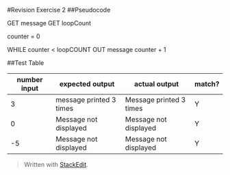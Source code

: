 #Revision Exercise 2 
##Pseudocode

GET message
GET loopCount

counter = 0

WHILE counter < loopCOUNT
OUT message
counter + 1

##Test Table

|number input|expected output|actual output|match?|
|---|----|---|----|
|3|message printed 3 times|Message printed 3 times|Y|
|0|Message not displayed|Message not displayed|Y|
|-5|Message not displayed|Message not displayed|Y| 


> Written with [StackEdit](https://stackedit.io/).